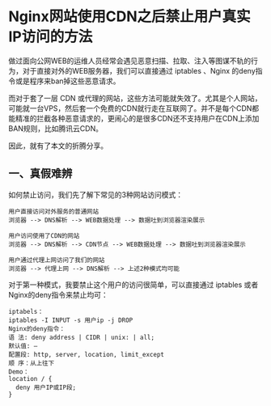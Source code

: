 # Nginx网站使用CDN之后禁止用户真实IP访问的方法 

   做过面向公网WEB的运维人员经常会遇见恶意扫描、拉取、注入等图谋不轨的行为，对于直接对外的WEB服务器，我们可以直接通过 iptables 、Nginx 的deny指令或是程序来ban掉这些恶意请求。

而对于套了一层 CDN 或代理的网站，这些方法可能就失效了。尤其是个人网站，可能就一台VPS，然后套一个免费的CDN就行走在互联网了。并不是每个CDN都能精准的拦截各种恶意请求的，更闹心的是很多CDN还不支持用户在CDN上添加BAN规则，比如腾讯云CDN。

因此，就有了本文的折腾分享。

## 一、真假难辨

如何禁止访问，我们先了解下常见的3种网站访问模式：

    用户直接访问对外服务的普通网站
    浏览器 --> DNS解析 --> WEB数据处理 --> 数据吐到浏览器渲染展示

    用户访问使用了CDN的网站
    浏览器 --> DNS解析 --> CDN节点 --> WEB数据处理 --> 数据吐到浏览器渲染展示

    用户通过代理上网访问了我们的网站
    浏览器 --> 代理上网 --> DNS解析 --> 上述2种模式均可能

对于第一种模式，我要禁止这个用户的访问很简单，可以直接通过 iptables 或者 Nginx的deny指令来禁止均可：
```
iptabels：
iptables -I INPUT -s 用户ip -j DROP
Nginx的deny指令：
语 法: deny address | CIDR | unix: | all;
默认值: —
配置段: http, server, location, limit_except
顺 序：从上往下
Demo：
location / {
  deny 用户IP或IP段;
}

```
